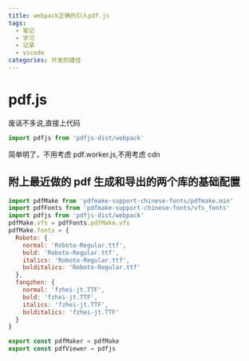 ```yaml
---
title: webpack正确的引入pdf.js
tags:
  - 笔记
  - 学习
  - 记录
  - vscode
categories: 开发的捷径
---
```


# pdf.js

废话不多说,直接上代码

```javascript
import pdfjs from 'pdfjs-dist/webpack'
```

简单明了，不用考虑 pdf.worker.js,不用考虑 cdn

## 附上最近做的 pdf 生成和导出的两个库的基础配置

```javascript
import pdfMake from 'pdfmake-support-chinese-fonts/pdfmake.min'
import pdfFonts from 'pdfmake-support-chinese-fonts/vfs_fonts'
import pdfjs from 'pdfjs-dist/webpack'
pdfMake.vfs = pdfFonts.pdfMake.vfs
pdfMake.fonts = {
  Roboto: {
    normal: 'Roboto-Regular.ttf',
    bold: 'Roboto-Regular.ttf',
    italics: 'Roboto-Regular.ttf',
    bolditalics: 'Roboto-Regular.ttf'
  },
  fangzhen: {
    normal: 'fzhei-jt.TTF',
    bold: 'fzhei-jt.TTF',
    italics: 'fzhei-jt.TTF',
    bolditalics: 'fzhei-jt.TTF'
  }
}

export const pdfMaker = pdfMake
export const pdfViewer = pdfjs
```
